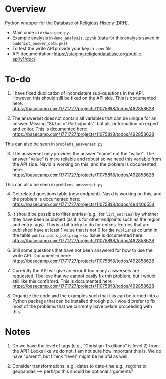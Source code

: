 # Overview
Python wrapper for the Database of Religious History (DRH). 
* Main code in `drhwrapper.py`.
* Example analysis in `demo_analysis.ipynb` (data for this analysis saved in `buddhist_answer_data.pkl`)
* To test the write API provide your key in `.env` file
* API documentation: https://staging.religiondatabase.org/public-api/v1/doc/

# To-do
1. I have fixed duplication of inconsistent sub-questions in the API. However, this should still be fixed on the API side. This is documented here: 
https://basecamp.com/1771727/projects/11075898/todos/492858628 

2. The answerset does not contain all variables that can be unique for an answer. Missing "Status of Participants", but also information on expert and editor. This is documented here: 
https://basecamp.com/1771727/projects/11075898/todos/492858628

This can also be seen in `problems_answerset.py`

3. The answerset only provides the answer "name" not the "value". The answer "value" is more reliable and robust so we need this variable from the API side. Navid is working on this, and the problem is documented here:  
https://basecamp.com/1771727/projects/11075898/todos/492858628

This can also be seen in `problems_answerset.py`

4. Get related questions table (new endpoint). Navid is working on this, and the problem is documented here: 
https://basecamp.com/1771727/projects/11075898/todos/494406554

5. It should be possible to filter entries (e.g., for `list_entries`) by whether they have been published (as it is for other endpoints such as the region and entry tags). This is a bit tricky to do for entries. Entries that are published have at least 1 value that is not 0 for the `Published` column in the table `public.polls_pollprogress`. Issue is documented here: 
https://basecamp.com/1771727/projects/11075898/todos/492858628

6. Still some questions that have not been answered for how to use the write API. Documented here: 
https://basecamp.com/1771727/projects/11075898/todos/492858628

7. Currently the API will give an error if too many answersets are requested. I believe that we cannot easily fix this problem, but I would still like this confirmed. This is documented here: 
https://basecamp.com/1771727/projects/11075898/todos/492858628

8. Organize the code and the examples such that this can be turned into a Python package that can be installed through pip. I would prefer to fix most of the problems that we currently have before proceeding with this. 


# Notes

1. Do we have the level of tags (e.g., "Christian Traditions" is level 2) from the API? Looks like we do not. I am not sure how important this is. We do have "parent", but I think "level" might be helpful as well. 

2. Consider transformations:
e.g., dates to date-time
e.g., regions to geopandas
--> perhaps this should be optional arguments?

